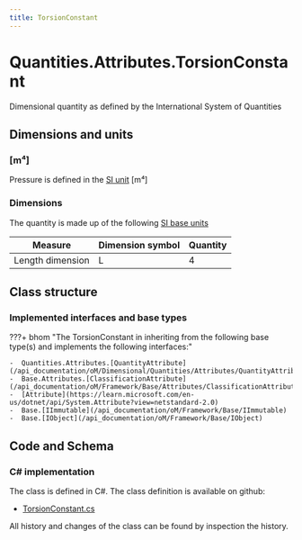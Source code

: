 ```yaml
---
title: TorsionConstant
---
```


# Quantities.Attributes.TorsionConstant

Dimensional quantity as defined by the International System of Quantities

## Dimensions and units

### [m⁴]

Pressure is defined in the [SI unit](https://bhom.xyz/documentation/BHoM_oM/BHoM-Units-conventions/) [m⁴]

### Dimensions

The quantity is made up of the following [SI base units](https://en.wikipedia.org/wiki/SI_base_unit)

| Measure        | Dimension symbol | Quantity |
|------------------|--------|----------|
| Length dimension |  L  |4  |


## Class structure

### Implemented interfaces and base types

???+ bhom "The TorsionConstant in inheriting from the following base type(s) and implements the following interfaces:"

    -  Quantities.Attributes.[QuantityAttribute](/api_documentation/oM/Dimensional/Quantities/Attributes/QuantityAttribute)
    -  Base.Attributes.[ClassificationAttribute](/api_documentation/oM/Framework/Base/Attributes/ClassificationAttribute)
    -  [Attribute](https://learn.microsoft.com/en-us/dotnet/api/System.Attribute?view=netstandard-2.0)
    -  Base.[IImmutable](/api_documentation/oM/Framework/Base/IImmutable)
    -  Base.[IObject](/api_documentation/oM/Framework/Base/IObject)




## Code and Schema

### C# implementation

The class is defined in C#. The class definition is available on github:

- [TorsionConstant.cs](https://github.com/BHoM/BHoM/blob/develop/Quantities_oM/Attributes\TorsionConstant.cs)

All history and changes of the class can be found by inspection the history.
